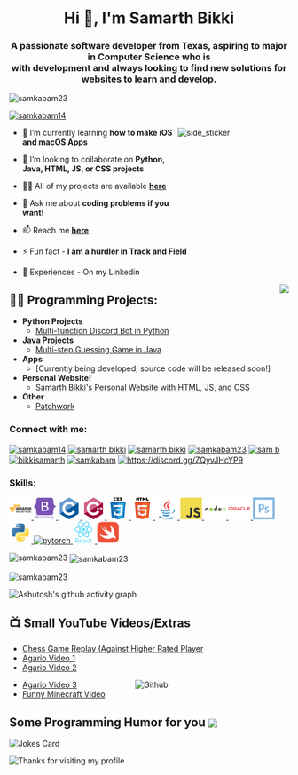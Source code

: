 
<h1 align="center">Hi 👋, I'm Samarth Bikki</h1>
<h3 align="center">A passionate software developer from Texas, aspiring to major in Computer Science who is <br obsessed br>with <b>development</b> and always looking to find new solutions for <b> websites </b> to learn and develop. </h3>

<p align="left"> <img src="https://komarev.com/ghpvc/?username=samkabam23&label=Profile%20views&color=0e75b6&style=flat" alt="samkabam23" /> </p>

<p align="left"> <a href="https://twitter.com/samkabam14" target="blank"><img src="https://img.shields.io/twitter/follow/samkabam14?logo=twitter&style=for-the-badge" alt="samkabam14" /></a> </p>

<img align="right" width=200px height=200px alt="side_sticker" src="https://media.giphy.com/media/TEnXkcsHrP4YedChhA/giphy.gif" />

- 🌱 I’m currently learning **how to make iOS and macOS Apps**

- 👯 I’m looking to collaborate on **Python, Java, HTML, JS, or CSS projects**

- 👨‍💻 All of my projects are available **[here](https://github.com/SamKabam23?tab=repositories)**

- 💬 Ask me about **coding problems if you want!**

- 📫 Reach me **[here](bikkisamarth@gmail.com)**

- ⚡ Fun fact - **I am a hurdler in Track and Field**

- 🧳 Experiences - On my Linkedin

<img align="right"  heigth ="100%" src = "https://github.com/vickyrules/userContents/blob/main/animation_300_l0l5ydos.gif" >

<h2>👨‍💻 Programming Projects:</h2>

- <b>Python Projects</b>
  - [Multi-function Discord Bot in Python](https://github.com/SamKabam23/pythonDiscordBot)
- <b>Java Projects</b>
  - [Multi-step Guessing Game in Java](https://github.com/SamKabam23/javaGuessingGame) <b><i></b></i>
- <b>Apps</b>
  - [Currently being developed, source code will be released soon!]
- <b>Personal Website!</b>
  - [Samarth Bikki's Personal Website with HTML, JS, and CSS](https://github.com/SamKabam23/Samarth-s-Website)
- <b>Other</b>
  - [Patchwork](https://github.com/SamKabam23/patchwork)

<h3 align="left">Connect with me:</h3>
<p align="left">
<a href="https://twitter.com/samkabam14" target="blank"><img align="center" src="https://raw.githubusercontent.com/rahuldkjain/github-profile-readme-generator/master/src/images/icons/Social/twitter.svg" alt="samkabam14" height="30" width="40" /></a>
<a href="https://www.linkedin.com/in/samarth-bikki-561852238/" target="blank"><img align="center" src="https://raw.githubusercontent.com/rahuldkjain/github-profile-readme-generator/master/src/images/icons/Social/linked-in-alt.svg" alt="samarth bikki" height="30" width="40" /></a>
<a href="https://www.facebook.com/samarth.bikki/" target="blank"><img align="center" src="https://raw.githubusercontent.com/rahuldkjain/github-profile-readme-generator/master/src/images/icons/Social/facebook.svg" alt="samarth bikki" height="30" width="40" /></a>
<a href="https://instagram.com/samkabam23" target="blank"><img align="center" src="https://raw.githubusercontent.com/rahuldkjain/github-profile-readme-generator/master/src/images/icons/Social/instagram.svg" alt="samkabam23" height="30" width="40" /></a>
<a href="https://www.youtube.com/channel/UCT3Tt7v1wHvl3x3HEToqvCg" target="blank"><img align="center" src="https://raw.githubusercontent.com/rahuldkjain/github-profile-readme-generator/master/src/images/icons/Social/youtube.svg" alt="sam b" height="30" width="40" /></a>
<a href="https://www.hackerrank.com/bikkisamarth" target="blank"><img align="center" src="https://raw.githubusercontent.com/rahuldkjain/github-profile-readme-generator/master/src/images/icons/Social/hackerrank.svg" alt="bikkisamarth" height="30" width="40" /></a>
<a href="https://www.leetcode.com/samkabam" target="blank"><img align="center" src="https://raw.githubusercontent.com/rahuldkjain/github-profile-readme-generator/master/src/images/icons/Social/leet-code.svg" alt="samkabam" height="30" width="40" /></a>
<a href="https://discord.gg/https://discord.gg/ZQyvJHcYP9" target="blank"><img align="center" src="https://raw.githubusercontent.com/rahuldkjain/github-profile-readme-generator/master/src/images/icons/Social/discord.svg" alt="https://discord.gg/ZQyvJHcYP9" height="30" width="40" /></a>
  
</p>



<h3 align="left">Skills:</h3>
<p align="left"> <a href="https://aws.amazon.com" target="_blank" rel="noreferrer"> <img src="https://raw.githubusercontent.com/devicons/devicon/master/icons/amazonwebservices/amazonwebservices-original-wordmark.svg" alt="aws" width="40" height="40"/> </a> <a href="https://getbootstrap.com" target="_blank" rel="noreferrer"> <img src="https://raw.githubusercontent.com/devicons/devicon/master/icons/bootstrap/bootstrap-plain-wordmark.svg" alt="bootstrap" width="40" height="40"/> </a> <a href="https://www.cprogramming.com/" target="_blank" rel="noreferrer"> <img src="https://raw.githubusercontent.com/devicons/devicon/master/icons/c/c-original.svg" alt="c" width="40" height="40"/> </a> <a href="https://www.w3schools.com/cpp/" target="_blank" rel="noreferrer"> <img src="https://raw.githubusercontent.com/devicons/devicon/master/icons/cplusplus/cplusplus-original.svg" alt="cplusplus" width="40" height="40"/> </a> <a href="https://www.w3schools.com/css/" target="_blank" rel="noreferrer"> <img src="https://raw.githubusercontent.com/devicons/devicon/master/icons/css3/css3-original-wordmark.svg" alt="css3" width="40" height="40"/> </a> <a href="https://www.w3.org/html/" target="_blank" rel="noreferrer"> <img src="https://raw.githubusercontent.com/devicons/devicon/master/icons/html5/html5-original-wordmark.svg" alt="html5" width="40" height="40"/> </a> <a href="https://www.java.com" target="_blank" rel="noreferrer"> <img src="https://raw.githubusercontent.com/devicons/devicon/master/icons/java/java-original.svg" alt="java" width="40" height="40"/> </a> <a href="https://developer.mozilla.org/en-US/docs/Web/JavaScript" target="_blank" rel="noreferrer"> <img src="https://raw.githubusercontent.com/devicons/devicon/master/icons/javascript/javascript-original.svg" alt="javascript" width="40" height="40"/> </a> <a href="https://nodejs.org" target="_blank" rel="noreferrer"> <img src="https://raw.githubusercontent.com/devicons/devicon/master/icons/nodejs/nodejs-original-wordmark.svg" alt="nodejs" width="40" height="40"/> </a> <a href="https://www.oracle.com/" target="_blank" rel="noreferrer"> <img src="https://raw.githubusercontent.com/devicons/devicon/master/icons/oracle/oracle-original.svg" alt="oracle" width="40" height="40"/> </a> <a href="https://www.photoshop.com/en" target="_blank" rel="noreferrer"> <img src="https://raw.githubusercontent.com/devicons/devicon/master/icons/photoshop/photoshop-line.svg" alt="photoshop" width="40" height="40"/> </a> <a href="https://www.python.org" target="_blank" rel="noreferrer"> <img src="https://raw.githubusercontent.com/devicons/devicon/master/icons/python/python-original.svg" alt="python" width="40" height="40"/> </a> <a href="https://pytorch.org/" target="_blank" rel="noreferrer"> <img src="https://www.vectorlogo.zone/logos/pytorch/pytorch-icon.svg" alt="pytorch" width="40" height="40"/> </a> <a href="https://reactjs.org/" target="_blank" rel="noreferrer"> <img src="https://raw.githubusercontent.com/devicons/devicon/master/icons/react/react-original-wordmark.svg" alt="react" width="40" height="40"/> </a> <a href="https://developer.apple.com/swift/" target="_blank" rel="noreferrer"> <img src="https://raw.githubusercontent.com/devicons/devicon/master/icons/swift/swift-original.svg" alt="swift" width="40" height="40"/> </a> </p>

<p><img align="left" src="https://github-readme-stats.vercel.app/api/top-langs?username=samkabam23&show_icons=true&locale=en&layout=compact" alt="samkabam23" /></p>

<p>&nbsp;<img align="center" src="https://github-readme-stats.vercel.app/api?username=samkabam23&show_icons=true&locale=en" alt="samkabam23" /></p>

<p><img align="center" src="https://github-readme-streak-stats.herokuapp.com/?user=samkabam23&" alt="samkabam23" /></p>

![Ashutosh's github activity graph](https://activity-graph.herokuapp.com/graph?username=SamKabam23&theme=react-dark)

<h2>📺 Small YouTube Videos/Extras</h2>

- [Chess Game Replay (Against Higher Rated Player](https://www.youtube.com/watch?v=mzEwVMvobVY&t=3s)
- [Agario Video 1](https://www.youtube.com/watch?v=b8iWDsM9S5g&t=89s)
- [Agario Video 2](https://www.youtube.com/watch?v=_FBvLlZLmvU&t=468s)

<img width="55%" align="right" alt="Github" src="https://raw.githubusercontent.com/onimur/.github/master/.resources/git-header.svg" />

- [Agario Video 3](https://www.youtube.com/watch?v=vXTc1vkHag0&t=125s)
- [Funny Minecraft Video](https://www.youtube.com/watch?v=blSpcphFlwA)

<h2> Some Programming Humor for you <img align ='center' src='https://media2.giphy.com/media/UQDSBzfyiBKvgFcSTw/giphy.gif?cid=ecf05e47p3cd513axbek3f56ti3jzizq8hincw20jauyyfyw&rid=giphy.gif' width = '32px'></h2>

![Jokes Card](https://readme-jokes.vercel.app/api?theme=synthwave)

<img height="120" alt="Thanks for visiting my profile" width="100%" src="https://github.com/dibyendu415/dibyendu415/blob/master/marquee.svg" />

